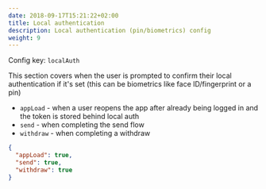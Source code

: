 ```yaml
---
date: 2018-09-17T15:21:22+02:00
title: Local authentication
description: Local authentication (pin/biometrics) config
weight: 9
---
```


Config key: `localAuth`

This section covers when the user is prompted to confirm their local authentication if it's set (this can be biometrics like face ID/fingerprint or a pin)

- `appLoad` - when a user reopens the app after already being logged in and the token is stored behind local auth
- `send` - when completing the send flow
- `withdraw` - when completing a withdraw

```json
{
  "appLoad": true,
  "send": true,
  "withdraw": true
}
```
